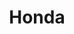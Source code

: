 ---
title: "Honda"
url: /karachi/honda-plot-r-101-sector-15-a-sector-15-a-2-buffer-zone/
shop: motorcycle
---